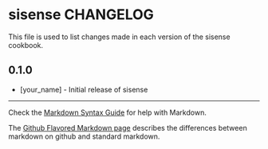 sisense CHANGELOG
=================

This file is used to list changes made in each version of the sisense cookbook.

0.1.0
-----
- [your_name] - Initial release of sisense

- - -
Check the [Markdown Syntax Guide](http://daringfireball.net/projects/markdown/syntax) for help with Markdown.

The [Github Flavored Markdown page](http://github.github.com/github-flavored-markdown/) describes the differences between markdown on github and standard markdown.
